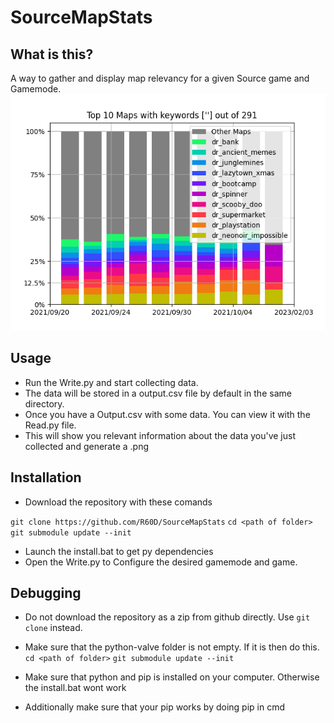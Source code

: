 
# SourceMapStats


## What is this?
A way to gather and display map relevancy for a given Source game and Gamemode.
![example](./output.png)



## Usage
* Run the Write.py and start collecting data.
* The data will be stored in a output.csv file by default in the same directory.
* Once you have a Output.csv with some data. You can view it with the Read.py file.
* This will show you relevant information about the data you've just collected and generate a .png 

## Installation
* Download the repository with these comands
        
```git clone https://github.com/R60D/SourceMapStats```
```cd <path of folder>```
```git submodule update --init```
        
* Launch the install.bat to get py dependencies
* Open the Write.py to Configure the desired gamemode and game.

## Debugging
* Do not download the repository as a zip from github directly. Use ```git clone``` instead.

* Make sure that the python-valve folder is not empty. If it is then do this.
```cd <path of folder>```
```git submodule update --init```

* Make sure that python and pip is installed on your computer. Otherwise the install.bat wont work
* Additionally make sure that your pip works by doing pip in cmd
